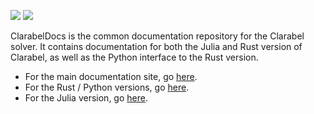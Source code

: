   <a href="https://oxfordcontrol.github.io/ClarabelDocs/stable"><img src="https://img.shields.io/badge/Documentation-stable-purple.svg"></a>
  <a href="https://opensource.org/licenses/Apache-2.0"><img src="https://img.shields.io/badge/License-Apache%202.0-blue.svg"></a>

ClarabelDocs is the common documentation repository for the Clarabel solver.  It contains documentation for both the Julia and Rust version of Clarabel, as well as the Python interface to the Rust version.   

* For the main documentation site, go [here](https://oxfordcontrol.github.io/ClarabelDocs/stable).
* For the Rust / Python versions, go [here](https://github.com/oxfordcontrol/Clarabel.rs).
* For the Julia version, go [here](https://github.com/oxfordcontrol/Clarabel.jl).


